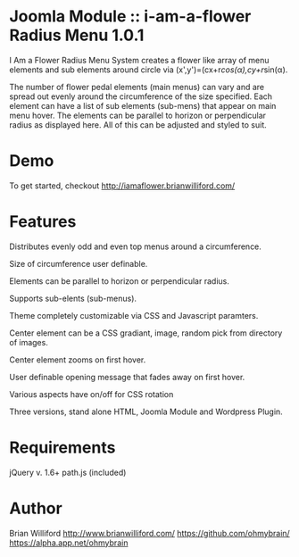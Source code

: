 Joomla Module :: i-am-a-flower Radius Menu 1.0.1
=============
I Am a Flower Radius Menu System creates a flower like array of menu elements and sub elements around circle via (x',y')=(cx+r*cos(α),cy+r*sin(α).

The number of flower pedal elements (main menus) can vary and are spread out evenly around the circumference of the size specified. Each element can have a list of sub elements (sub-mens) that appear on main menu hover. The elements can be parallel to horizon or perpendicular radius as displayed here. All of this can be adjusted and styled to suit.

Demo
=============
To get started, checkout http://iamaflower.brianwilliford.com/


Features
=============
Distributes evenly odd and even top menus around a circumference.

Size of circumference user definable.

Elements can be parallel to horizon or perpendicular radius.

Supports sub-elents (sub-menus).

Theme completely customizable via CSS and Javascript paramters.

Center element can be a CSS gradiant, image, random pick from directory of images.

Center element zooms on first hover.

User definable opening message that fades away on first hover.

Various aspects have on/off for CSS rotation

Three versions, stand alone HTML, Joomla Module and Wordpress Plugin.


Requirements
=============
jQuery v. 1.6+
path.js (included)


Author
=============
Brian Williford
http://www.brianwilliford.com/
https://github.com/ohmybrain/
https://alpha.app.net/ohmybrain